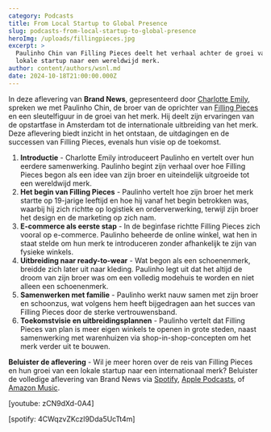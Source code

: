 ```yaml
---
category: Podcasts
title: From Local Startup to Global Presence
slug: podcasts-from-local-startup-to-global-presence
heroImg: /uploads/fillingpieces.jpg
excerpt: >
  Paulinho Chin van Filling Pieces deelt het verhaal achter de groei van een
  lokale startup naar een wereldwijd merk.
author: content/authors/wsnl.md
date: 2024-10-18T21:00:00.000Z
---
```


In deze aflevering van **Brand News**, gepresenteerd door [Charlotte Emily](https://www.instagram.com/charlotteemilyb/), spreken we met Paulinho Chin, de broer van de oprichter van [Filling Pieces](https://www.winkelstraat.nl/designers/filling-pieces) en een sleutelfiguur in de groei van het merk. Hij deelt zijn ervaringen van de opstartfase in Amsterdam tot de internationale uitbreiding van het merk. Deze aflevering biedt inzicht in het ontstaan, de uitdagingen en de successen van Filling Pieces, evenals hun visie op de toekomst.

1. **Introductie** - Charlotte Emily introduceert Paulinho en vertelt over hun eerdere samenwerking. Paulinho begint zijn verhaal over hoe Filling Pieces begon als een idee van zijn broer en uiteindelijk uitgroeide tot een wereldwijd merk.
2. **Het begin van Filling Pieces** - Paulinho vertelt hoe zijn broer het merk startte op 19-jarige leeftijd en hoe hij vanaf het begin betrokken was, waarbij hij zich richtte op logistiek en orderverwerking, terwijl zijn broer het design en de marketing op zich nam.
3. **E-commerce als eerste stap** - In de beginfase richtte Filling Pieces zich vooral op e-commerce. Paulinho beheerde de online winkel, wat hen in staat stelde om hun merk te introduceren zonder afhankelijk te zijn van fysieke winkels.
4. **Uitbreiding naar ready-to-wear** - Wat begon als een schoenenmerk, breidde zich later uit naar kleding. Paulinho legt uit dat het altijd de droom van zijn broer was om een volledig modehuis te worden en niet alleen een schoenenmerk.
5. **Samenwerken met familie** - Paulinho werkt nauw samen met zijn broer en schoonzus, wat volgens hem heeft bijgedragen aan het succes van Filling Pieces door de sterke vertrouwensband.
6. **Toekomstvisie en uitbreidingsplannen** - Paulinho vertelt dat Filling Pieces van plan is meer eigen winkels te openen in grote steden, naast samenwerking met warenhuizen via shop-in-shop-concepten om het merk verder uit te bouwen.

**Beluister de aflevering** - Wil je meer horen over de reis van Filling Pieces en hun groei van een lokale startup naar een internationaal merk? Beluister de volledige aflevering van Brand News via [Spotify](https://open.spotify.com/episode/4CWqzvZKczI9Dda5UcTt4m), [Apple Podcasts](https://podcasts.apple.com/nl/podcast/from-local-startup-to-global-presence-the-filling/id1719125980?i=1000673547052), of [Amazon Music](https://music.amazon.com.br/podcasts/41e8acae-a62a-4f3b-ad9b-c3a3f8b95e19/episodes/8c94bbbf-2fcb-410f-93b3-7412e4b583c2/brand-news-from-local-startup-to-global-presence-the-filling-pieces-story).

\[youtube: zCN9dXd-0A4]

\[spotify: 4CWqzvZKczI9Dda5UcTt4m]
